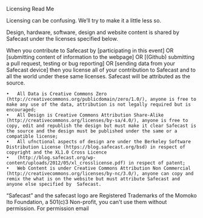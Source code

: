 Licensing Read Me

Licensing can be confusing. We’ll try to make it a little less so.

Design, hardware, software, design and website content is shared by Safecast under the licenses specified below. 

When you contribute to Safecast by [participating in this event] OR [submitting content of information to the webpage] OR [(Github) submitting a pull request, testing or bug reporting] OR [sending data from your Safecast device] then you license all of your contribution to Safecast and to all the world under these same licenses. Safecast will be attributed as the source.


	•	All Data is Creative Commons Zero (http://creativecommons.org/publicdomain/zero/1.0/), anyone is free to make any use of the data, attribution is not legally required but is encouraged;
	•	All Design is Creative Commons Attribution Share-Alike (http://creativecommons.org/licenses/by-sa/4.0/), anyone is free to copy, edit and republish the design but must make it clear Safecast is the source and the design must be published under the same or a compatible license;
	•	All ufnctional aspects of design are under the Berkeley Software Distribution License (https://blog.safecast.org/bsd) in respect of copyright and the XL1.0 Cross Licence 
	•	(http://blog.safecast.org/wp-content/uploads/2012/05/xl_crosslicense.pdf) in respect of patent;
	•	Web Content is under Creative Commons Attribution Non Commercial (http://creativecommons.org/licenses/by-nc/3.0/), anyone can copy and remix the what is on the website but must attribute Safecast and anyone else specified by  Safecast.

“Safecast” and the safecast logo are Registered Trademarks of the Momoko Ito Foundation, a 501(c)3 Non-profit, you can't use them without permission. For permission email 



